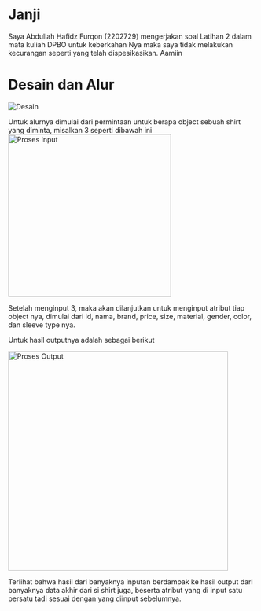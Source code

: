 # Janji
Saya Abdullah Hafidz Furqon (2202729) mengerjakan soal Latihan 2 dalam mata kuliah DPBO untuk keberkahan Nya maka saya tidak melakukan kecurangan seperti yang telah dispesikasikan. Aamiin

# Desain dan Alur
![Desain](https://github.com/hafidzf25/LP2DPBO2024C2/assets/117885795/774b2e29-be03-4def-9332-954d924c96ec)

Untuk alurnya dimulai dari permintaan untuk berapa object sebuah shirt yang diminta, misalkan 3 seperti dibawah ini
<img width="331" alt="Proses Input" src="https://github.com/hafidzf25/LP2DPBO2024C2/assets/117885795/b8bbe26d-7e5a-453a-a017-0f466e73e1de">

Setelah menginput 3, maka akan dilanjutkan untuk menginput atribut tiap object nya, dimulai dari id, nama, brand, price, size, material, gender, color, dan sleeve type nya.

Untuk hasil outputnya adalah sebagai berikut

<img width="447" alt="Proses Output" src="https://github.com/hafidzf25/LP2DPBO2024C2/assets/117885795/efb06e94-74a6-4bb2-b04c-94c609f742d3">

Terlihat bahwa hasil dari banyaknya inputan berdampak ke hasil output dari banyaknya data akhir dari si shirt juga, beserta atribut yang di input satu persatu tadi sesuai dengan yang diinput sebelumnya.
